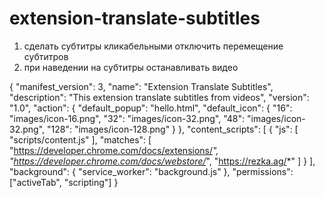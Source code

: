 # extension-translate-subtitles

1. сделать субтитры кликабельными
    отключить перемещение субтитров
2. при наведении на субтитры останавливать видео

{
"manifest_version": 3,
"name": "Extension Translate Subtitles",
"description": "This extension translate subtitles from videos",
"version": "1.0",
"action": {
"default_popup": "hello.html",
"default_icon": {
"16": "images/icon-16.png",
"32": "images/icon-32.png",
"48": "images/icon-32.png",
"128": "images/icon-128.png"
}
},
"content_scripts": [
{
"js": [
"scripts/content.js"
],
"matches": [
"https://developer.chrome.com/docs/extensions/*",
"https://developer.chrome.com/docs/webstore/*",
"https://rezka.ag/*"
]
}
],
"background": {
"service_worker": "background.js"
},
"permissions": ["activeTab", "scripting"]
}
